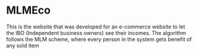 # MLMEco
This is the website that was developed for an e-commerce website to let the IBO (Independent business owners) see their incomes. The algorithm follows the MLM scheme, where every person in the system gets benefit of any sold item
